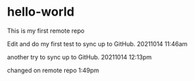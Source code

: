 # hello-world
This is my first remote repo

Edit and do my first test to sync up to GitHub.
20211014 11:46am

another try to sync up to GitHub.
20211014 12:13pm

changed on remote repo 1:49pm
